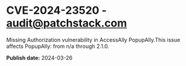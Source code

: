 # CVE-2024-23520 - audit@patchstack.com

Missing Authorization vulnerability in AccessAlly PopupAlly.This issue affects PopupAlly: from n/a through 2.1.0.



**Publish date:** 2024-03-26
